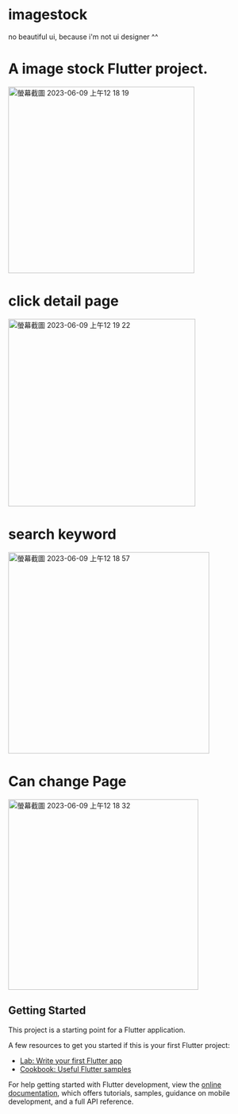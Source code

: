 # imagestock

no beautiful ui, because i'm not ui designer ^^

#  A image stock Flutter project.
<img width="375" alt="螢幕截圖 2023-06-09 上午12 18 19" src="https://github.com/ivansiuzzz/ImageStock/assets/127587691/264634c6-e58d-4d98-bab7-ce95f4d09add">

# click detail page
<img width="377" alt="螢幕截圖 2023-06-09 上午12 19 22" src="https://github.com/ivansiuzzz/ImageStock/assets/127587691/881a4694-93fa-408f-a96b-8af3504cc677">

# search keyword
<img width="405" alt="螢幕截圖 2023-06-09 上午12 18 57" src="https://github.com/ivansiuzzz/ImageStock/assets/127587691/3e09bd8d-8fb1-4d3b-93f8-6e46c7ab0767">

#  Can change Page
<img width="383" alt="螢幕截圖 2023-06-09 上午12 18 32" src="https://github.com/ivansiuzzz/ImageStock/assets/127587691/cb61be19-6b0a-494a-a758-0c271510edd7">

## Getting Started

This project is a starting point for a Flutter application.

A few resources to get you started if this is your first Flutter project:

- [Lab: Write your first Flutter app](https://docs.flutter.dev/get-started/codelab)
- [Cookbook: Useful Flutter samples](https://docs.flutter.dev/cookbook)

For help getting started with Flutter development, view the
[online documentation](https://docs.flutter.dev/), which offers tutorials,
samples, guidance on mobile development, and a full API reference.

